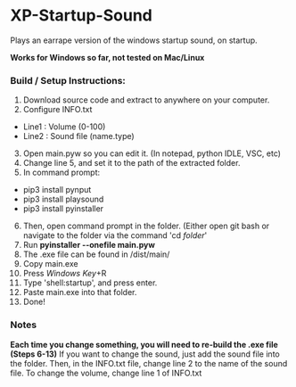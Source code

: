 # XP-Startup-Sound
 Plays an earrape version of the windows startup sound, on startup.
 
**Works for Windows so far, not tested on Mac/Linux**

### Build / Setup Instructions:

1. Download source code and extract to anywhere on your computer.
2. Configure INFO.txt
- Line1 : Volume (0-100)
- Line2 : Sound file (name.type)
3. Open main.pyw so you can edit it. (In notepad, python IDLE, VSC, etc)
4. Change line 5, and set it to the path of the extracted folder.
5. In command prompt:
- pip3 install pynput
- pip3 install playsound
- pip3 install pyinstaller
6. Then, open command prompt in the folder. (Either open git bash or navigate to the folder via the command 'cd *folder*'
7. Run **pyinstaller --onefile main.pyw**
8. The .exe file can be found in /dist/main/
9. Copy main.exe
10. Press *Windows Key*+R
11. Type 'shell:startup', and press enter.
12. Paste main.exe into that folder.
13. Done!

### Notes
**Each time you change something, you will need to re-build the .exe file (Steps 6-13)**
If you want to change the sound, just add the sound file into the folder. Then, in the INFO.txt file, change line 2 to the name of the sound file.
To change the volume, change line 1 of INFO.txt


